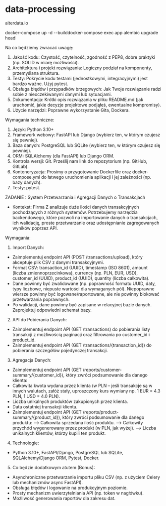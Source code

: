 # data-processing
alterdata.io

docker-compose up -d --builddocker-compose exec app alembic upgrade head

Na co będziemy zwracać uwagę:

1. Jakość kodu: Czystość, czytelność, zgodność z PEP8, dobre praktyki (np. SOLID w miarę możliwości).
2. Architektura i projekt rozwiązania: Logiczny podział na komponenty, przemyślana struktura.
3. Testy: Pokrycie kodu testami (jednostkowymi, integracyjnymi) jest bardzo ważne. Użyj pytest.
4. Obsługa błędów i przypadków brzegowych: Jak Twoje rozwiązanie radzi sobie z nieoczekiwanymi danymi lub sytuacjami.
5. Dokumentacja: Krótki opis rozwiązania w pliku README.md (jak uruchomić, jakie decyzje projektowe podjąłeś, ewentualne kompromisy).
6. Użycie narzędzi: Poprawne wykorzystanie Gita, Dockera.

Wymagania techniczne:

1. Język: Python 3.10+
2. Framework webowy: FastAPI lub Django (wybierz ten, w którym czujesz się pewniej).
3. Baza danych: PostgreSQL lub SQLite (wybierz ten, w którym czujesz się pewniej).
4. ORM: SQLAlchemy (dla FastAPI) lub Django ORM.
5. Kontrola wersji: Git. Prześlij nam link do repozytorium (np. GitHub, GitLab).
6. Konteneryzacja: Prosimy o przygotowanie Dockerfile oraz docker-compose.yml do łatwego uruchomienia aplikacji i jej zależności (np. bazy danych).
7. Testy: pytest.

ZADANIE : System Przetwarzania i Agregacji Danych o Transakcjach
- Kontekst: Firma Z analizuje duże ilości danych transakcyjnych pochodzących z różnych systemów. Potrzebujemy narzędzia backendowego, które pozwoli na importowanie danych o transakcjach, ich walidację, proste przetwarzanie oraz udostępnianie zagregowanych wyników poprzez API.

Wymagania:
1. Import Danych:
- Zaimplementuj endpoint API (POST /transactions/upload), który akceptuje plik CSV z danymi transakcyjnymi.
- Format CSV: transaction_id (UUID), timestamp (ISO 8601), amount (liczba zmiennoprzecinkowa), currency (np. PLN, EUR, USD), customer_id (UUID), product_id (UUID), quantity (liczba całkowita).
- Dane powinny być zwalidowane (np. poprawność formatu UUID, daty, typy liczbowe, niepuste wartości dla wymaganych pól). Niepoprawne wiersze powinny być logowane/raportowane, ale nie powinny blokować przetwarzania poprawnych.
- Po walidacji, dane powinny być zapisane w relacyjnej bazie danych. Zaprojektuj odpowiedni schemat bazy.

2. API do Pobierania Danych:
- Zaimplementuj endpoint API (GET /transactions) do pobierania listy transakcji z możliwością paginacji oraz filtrowania po customer_id i product_id.
- Zaimplementuj endpoint API (GET /transactions/{transaction_id}) do pobierania szczegółów pojedynczej transakcji.

3. Agregacja Danych:
- Zaimplementuj endpoint API (GET /reports/customer-summary/{customer_id}), który zwróci podsumowanie dla danego klienta:
- Całkowita kwota wydana przez klienta (w PLN – jeśli transakcje są w innych walutach, załóż stały, uproszczony kurs wymiany np. 1 EUR = 4.3 PLN, 1 USD = 4.0 PLN).
- Liczba unikalnych produktów zakupionych przez klienta.
- Data ostatniej transakcji klienta.
- Zaimplementuj endpoint API (GET /reports/product-summary/{product_id}), który zwróci podsumowanie dla danego produktu:
--> Całkowita sprzedana ilość produktu.
--> Całkowity przychód wygenerowany przez produkt (w PLN, jak wyżej).
--> Liczba unikalnych klientów, którzy kupili ten produkt.

4. Technologie:
- Python 3.10+, FastAPI/Django, PostgreSQL lub SQLite, SQLAlchemy/Django ORM, Pytest, Docker.

5. Co będzie dodatkowym atutem (Bonus):
- Asynchroniczne przetwarzanie importu pliku CSV (np. z użyciem Celery lub mechanizmów async FastAPI).
- Obsługa błędów i logowanie na produkcyjnym poziomie.
- Prosty mechanizm uwierzytelniania API (np. token w nagłówku).
- Możliwość generowania raportów dla zakresu dat.